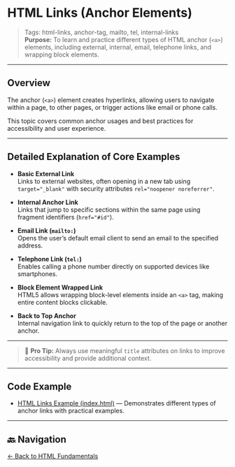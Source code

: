 # HTML Links (Anchor Elements)

> Tags: html-links, anchor-tag, mailto, tel, internal-links  
> **Purpose:** To learn and practice different types of HTML anchor (`<a>`) elements, including external, internal, email, telephone links, and wrapping block elements.

---

## Overview

The anchor (`<a>`) element creates hyperlinks, allowing users to navigate within a page, to other pages, or trigger actions like email or phone calls.

This topic covers common anchor usages and best practices for accessibility and user experience.

---

## Detailed Explanation of Core Examples

- **Basic External Link**  
  Links to external websites, often opening in a new tab using `target="_blank"` with security attributes `rel="noopener noreferrer"`.

- **Internal Anchor Link**  
  Links that jump to specific sections within the same page using fragment identifiers (`href="#id"`).

- **Email Link (`mailto:`)**  
  Opens the user’s default email client to send an email to the specified address.

- **Telephone Link (`tel:`)**  
  Enables calling a phone number directly on supported devices like smartphones.

- **Block Element Wrapped Link**  
  HTML5 allows wrapping block-level elements inside an `<a>` tag, making entire content blocks clickable.

- **Back to Top Anchor**  
  Internal navigation link to quickly return to the top of the page or another anchor.

---

> 🧠 **Pro Tip:** Always use meaningful `title` attributes on links to improve accessibility and provide additional context.

---

## Code Example

- [HTML Links Example (index.html)](index.html) — Demonstrates different types of anchor links with practical examples.

---

## 🔙 Navigation

[← Back to HTML Fundamentals](../README.md)
